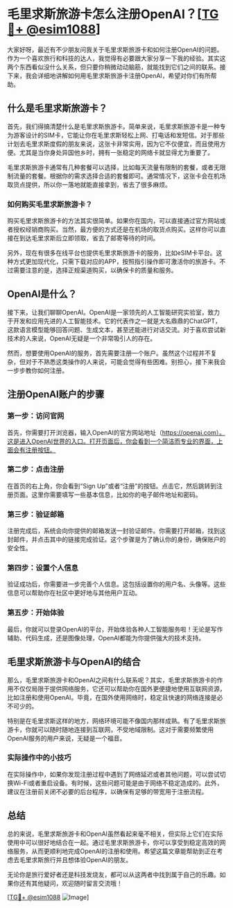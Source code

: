 # 毛里求斯旅游卡怎么注册OpenAI？[[TG💪+ @esim1088](https://t.me/s/esim1088)]

大家好呀，最近有不少朋友问我关于毛里求斯旅游卡和如何注册OpenAI的问题。作为一个喜欢旅行和科技的达人，我觉得有必要跟大家分享一下我的经验。其实这两个东西看似没什么关系，但只要你稍微动动脑筋，就能找到它们之间的联系。接下来，我会详细地讲解如何用毛里求斯旅游卡注册OpenAI，希望对你们有所帮助。

## 什么是毛里求斯旅游卡？

首先，我们得搞清楚什么是毛里求斯旅游卡。简单来说，毛里求斯旅游卡是一种专为游客设计的SIM卡，它能让你在毛里求斯轻松上网、打电话和发短信。对于那些计划去毛里求斯度假的朋友来说，这张卡非常实用，因为它不仅便宜，而且使用方便。尤其是当你身处异国他乡时，拥有一张稳定的网络卡就显得尤为重要了。

毛里求斯旅游卡通常有几种套餐可以选择，比如每天流量有限制的套餐，或者无限制流量的套餐。根据你的需求选择合适的套餐即可。通常情况下，这张卡会在机场取货点提供，所以你一落地就能直接拿到，省去了很多麻烦。

### 如何购买毛里求斯旅游卡？

购买毛里求斯旅游卡的方法其实很简单。如果你在国内，可以直接通过官方网站或者授权经销商购买。当然，最方便的方式还是在机场的取货点购买。这样你可以直接在到达毛里求斯后立即领取，省去了邮寄等待的时间。

另外，现在有很多在线平台也提供毛里求斯旅游卡的服务，比如eSIM卡平台。这种方式更加现代化，只需下载对应的APP，按照指引操作即可激活你的旅游卡。不过需要注意的是，选择正规渠道购买，以确保卡的质量和服务。

## OpenAI是什么？

接下来，让我们聊聊OpenAI。OpenAI是一家领先的人工智能研究实验室，致力于开发和应用先进的人工智能技术。它的代表作之一就是大名鼎鼎的ChatGPT，这款语言模型能够回答问题、生成文本，甚至还能进行对话交流。对于喜欢尝试新技术的人来说，OpenAI无疑是一个非常吸引人的存在。

然而，想要使用OpenAI的服务，首先需要注册一个账户。虽然这个过程并不复杂，但对于不熟悉这类操作的人来说，可能会觉得有些困难。别担心，接下来我会一步步教你如何注册。

## 注册OpenAI账户的步骤

### 第一步：访问官网

首先，你需要打开浏览器，输入OpenAI的官方网站地址（https://openai.com）。这是进入OpenAI世界的入口。打开页面后，你会看到一个简洁而专业的界面，上面会有注册按钮。

### 第二步：点击注册

在首页的右上角，你会看到“Sign Up”或者“注册”的按钮。点击它，然后跳转到注册页面。这里你需要填写一些基本信息，比如你的电子邮件地址和密码。

### 第三步：验证邮箱

注册完成后，系统会向你提供的邮箱发送一封验证邮件。你需要打开邮箱，找到这封邮件，并点击其中的链接完成验证。这个步骤是为了确认你的身份，确保账户的安全性。

### 第四步：设置个人信息

验证成功后，你需要进一步完善个人信息。这包括设置你的用户名、头像等。这些信息可以帮助你在社区中更好地与其他用户互动。

### 第五步：开始体验

最后，你就可以登录OpenAI的平台，开始体验各种人工智能服务啦！无论是写作辅助、代码生成，还是图像处理，OpenAI都能为你提供强大的技术支持。

## 毛里求斯旅游卡与OpenAI的结合

那么，毛里求斯旅游卡和OpenAI之间有什么联系呢？其实，毛里求斯旅游卡的作用不仅仅局限于提供网络服务，它还可以帮助你在国外更便捷地使用互联网资源，比如注册和使用OpenAI。毕竟，在国外使用网络时，稳定且快速的网络连接是必不可少的。

特别是在毛里求斯这样的地方，网络环境可能不像国内那样成熟。有了毛里求斯旅游卡，你就可以随时随地连接到互联网，不受地域限制。这对于需要频繁使用OpenAI服务的用户来说，无疑是一个福音。

### 实际操作中的小技巧

在实际操作中，如果你发现注册过程中遇到了网络延迟或者其他问题，可以尝试切换Wi-Fi或者重启设备。有时候，这些问题可能是由于网络不稳定造成的。此外，建议在注册前关闭不必要的后台程序，以确保有足够的带宽用于注册流程。

## 总结

总的来说，毛里求斯旅游卡和OpenAI虽然看起来毫不相关，但实际上它们在实际使用中可以很好地结合在一起。通过毛里求斯旅游卡，你可以享受到稳定高效的网络服务，从而更顺利地完成OpenAI的注册和使用。希望这篇文章能帮助到正在考虑去毛里求斯旅行并且想体验OpenAI的朋友。

无论你是旅行爱好者还是科技发烧友，都可以从这两者中找到属于自己的乐趣。如果你还有其他疑问，欢迎随时留言交流哦！

[[TG💪+ @esim1088](https://t.me/s/esim1088) ![Image](https://i.postimg.cc/4NQfJmqS/Snipaste-2025-05-13-00-14-12.png)]
